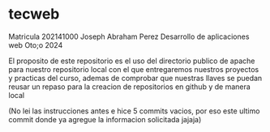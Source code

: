 # tecweb
Matricula 202141000 
Joseph Abraham Perez
Desarrollo de aplicaciones web 
Oto;o 2024

El proposito de este repositorio es el uso del directorio publico de apache para nuestro repositorio 
local con el que entregaremos nuestros proyectos y practicas del curso, ademas de comprobar que nuestras 
llaves se puedan reusar un repaso para la creacion de repositorios en github y de manera local

(No lei las instrucciones antes e hice 5 commits vacios, por eso este ultimo commit donde ya agregue la informacion solicitada jajaja)

